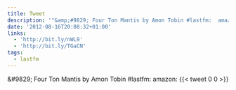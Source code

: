 ```yaml
---
title: Tweet
description: '"&amp;#9829; Four Ton Mantis by Amon Tobin #lastfm:  amazon: "'
date: '2012-08-16T20:08:32+01:00'
links:
  - 'http://bit.ly/nWL9'
  - 'http://bit.ly/TGaCN'
tags:
  - lastfm
---
```

&amp;#9829; Four Ton Mantis by Amon Tobin #lastfm:  amazon: 
      {{< tweet 0 0 >}}
    
